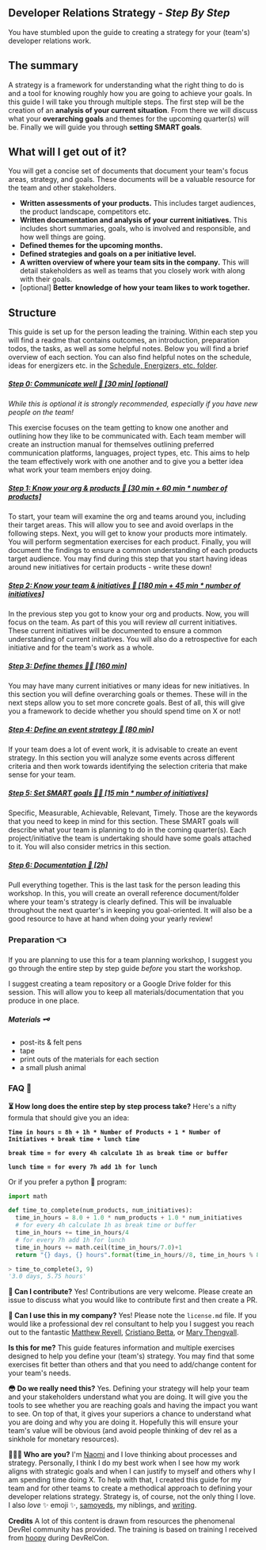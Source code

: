 Developer Relations Strategy - *Step By Step*
----------------------------------------------

You have stumbled upon the guide to creating a strategy for your (team's) developer relations work.

## The summary
A strategy is a framework for understanding what the right thing to do is and a tool for knowing roughly how you are going to achieve your goals.
In this guide I will take you through multiple steps. The first step will be the creation of an **analysis of your current situation**. From there we will discuss what your **overarching goals** and themes for the upcoming quarter(s) will be. Finally we will guide you through **setting SMART goals**.

## What will I get out of it?
You will get a concise set of documents that document your team's focus areas, strategy, and goals. These documents will be a valuable resource for the team and other stakeholders.

- **Written assessments of your products.** This includes target audiences, the product landscape, competitors etc.
- **Written documentation and analysis of your current initiatives.** This includes short summaries, goals, who is involved and responsible, and how well things are going.
- **Defined themes for the upcoming months.**
- **Defined strategies and goals on a per initiative level.**
- **A written overview of where your team sits in the company.** This will detail stakeholders as well as teams that you closely work with along with their goals.
- [optional] **Better knowledge of how your team likes to work together.**

## Structure

This guide is set up for the person leading the training. Within each step you will find a readme that contains outcomes, an introduction, preparation todos, the tasks, as well as some helpful notes. Below you will find a brief overview of each section. You can also find helpful notes on the schedule, ideas for energizers etc. in the [Schedule, Energizers, etc. folder](/Schedule%2C%20Energizers%2C%20etc.).

##### [Step 0: Communicate well 🎤 [30 min] [_optional_]](/Step%200:%20Communicate%20well)
_While this is optional it is strongly recommended, especially if you have new people on the team!_

This exercise focuses on the team getting to know one another and outlining how they like to be communicated with. Each team member will create an instruction manual for themselves outlining preferred communication platforms, languages, project types, etc. This aims to help the team effectively work with one another and to give you a better idea what work your team members enjoy doing.

##### [Step 1: Know your org & products 🧐 [30 min + 60 min * number of products]](/Step%201:%20Know%20your%20org%20&%20products)
To start, your team will examine the org and teams around you, including their target areas. This will allow you to see and avoid overlaps in the following steps. Next, you will get to know your products more intimately. You will perform segmentation exercises for each product. Finally, you will document the findings to ensure a common understanding of each products target audience. You may find during this step that you start having ideas around new initiatives for certain products - write these down!

##### [Step 2: Know your team & initiatives 🙌 [180 min + 45 min * number of initiatives]](/Step%202:%20Know%20your%20team%20&%20initiatives)
In the previous step you got to know your org and products. Now, you will focus on the team. As part of this you will review _all_ current initiatives. These current initiatives will be documented to ensure a common understanding of current initiatives. You will also do a retrospective for each initiative and for the team's work as a whole.

##### [Step 3: Define themes 🧞‍♀️ [160 min]](/Step%203:%20Define%20themes)
You may have many current initiatives or many ideas for new initiatives. In this section you will define overarching goals or themes. These will in the next steps allow you to set more concrete goals. Best of all, this will give you a framework to decide whether you should spend time on X or not!

##### [Step 4: Define an event strategy 💃 [80 min]](/Step%204:%20Define%20event%20strategy)
If your team does a lot of event work, it is advisable to create an event strategy. In this section you will analyze some events across different criteria and then work towards identifying the selection criteria that make sense for your team.

##### [Step 5: Set SMART goals 🏃‍♀️ [15 min * number of initiatives]](/Step%205:%20Set%20SMART%20goals)
Specific, Measurable, Achievable, Relevant, Timely. Those are the keywords that you need to keep in mind for this section. These SMART goals will describe what your team is planning to do in the coming quarter(s). Each project/initiative the team is undertaking should have some goals attached to it. You will also consider metrics in this section.

##### [Step 6: Documentation 📜 [2h]](/Step%206:%20Documentation)
Pull everything together. This is the last task for the person leading this workshop. In this, you will create an overall reference document/folder where your team's strategy is clearly defined. This will be invaluable throughout the next quarter's in keeping you goal-oriented. It will also be a good resource to have at hand when doing your yearly review!

### Preparation 👈

If you are planning to use this for a team planning workshop, I suggest you go through the entire step by step guide _before_ you start the workshop.

I suggest creating a team repository or a Google Drive folder for this session. This will allow you to keep all materials/documentation that you produce in one place.

##### Materials 🗝
- post-its & felt pens
- tape
- print outs of the materials for each section
- a small plush animal

### FAQ 🤔
**⏳ How long does the entire step by step process take?**
Here's a nifty formula that should give you an idea:

**`Time in hours = 8h + 1h * Number of Products + 1 * Number of Initiatives + break time + lunch time`**

**`break time = for every 4h calculate 1h as break time or buffer`**

**`lunch time = for every 7h add 1h for lunch`**

Or if you prefer a python 🐍 program:
```python
import math

def time_to_complete(num_products, num_initiatives):
  time_in_hours = 8.0 + 1.0 * num_products + 1.0 * num_initiatives
  # for every 4h calculate 1h as break time or buffer
  time_in_hours += time_in_hours/4
  # for every 7h add 1h for lunch
  time_in_hours += math.ceil(time_in_hours/7.0)+1
  return "{} days, {} hours".format(time_in_hours//8, time_in_hours % 8)

> time_to_complete(3, 9)
'3.0 days, 5.75 hours'
```

**👋 Can I contribute?**
Yes! Contributions are very welcome. Please create an issue to discuss what you would like to contribute first and then create a PR.

**💼 Can I use this in my company?**
Yes! Please note the `license.md` file. If you would like a professional dev rel consultant to help you I suggest you reach out to the fantastic [Matthew Revell](https://matthewrevell.com/), [Cristiano Betta](https://betta.io/), or [Mary Thengvall](https://www.marythengvall.com/about/).

**Is this for me?**
This guide features information and multiple exercises designed to help you define your (team's) strategy. You may find that some exercises fit better than others and that you need to add/change content for your team's needs.

**😳 Do we really need this?** Yes. Defining your strategy will help your team and your stakeholders understand what you are doing. It will give you the tools to see whether you are reaching goals and having the impact you want to see. On top of that, it gives your superiors a chance to understand what you are doing and why you are doing it. Hopefully this will ensure your team's value will be obvious (and avoid people thinking of dev rel as a sinkhole for monetary resources).

**👩🏼‍💻 Who are you?**
I'm [Naomi](https://twitter.com/naomi_pen) and I love thinking about processes and strategy. Personally, I think I do my best work when I see how my work aligns with strategic goals and when I can justify to myself and others why I am spending time doing X. To help with that, I created this guide for my team and for other teams to create a methodical approach to defining your developer relations strategy. Strategy is, of course, not the only thing I love. I also _love_ ✨ emoji ✨, [samoyeds](https://weheartit.com/entry/307342706), my niblings, and [writing](http://blog.naomi.codes/).

**Credits**
A lot of this content is drawn from resources the phenomenal DevRel community has provided. The training is based on training I received from [hoopy](http://hoopy.io) during DevRelCon.
